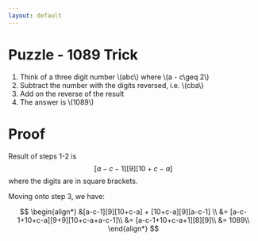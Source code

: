 ```yaml
---
layout: default
---
```


# Puzzle - 1089 Trick

1. Think of a three digit number \\(abc\\) where \\(a - c\geq 2\\)
2. Subtract the number with the digits reversed, i.e. \\(cba\\)
3. Add on the reverse of the result
4. The answer is \\(1089\\)

# Proof

Result of steps 1-2 is
$$ [a-c-1][9][10+c-a] $$
where the digits are in square brackets.

Moving onto step 3, we have:

$$
\begin{align*}
&[a-c-1][9][10+c-a] + [10+c-a][9][a-c-1] \\
&= [a-c-1+10+c-a][9+9][10+c-a+a-c-1]\\
&= [a-c-1+10+c-a+1][8][9]\\
&= 1089\\
\end{align*}
$$